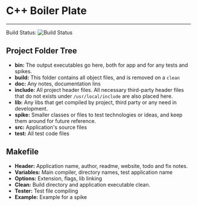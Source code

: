 # C++ Boiler Plate
------------------

Build Status: ![Build Status](https://travis-ci.org/erayaydin/cpp-boilerplate.svg?branch=master)

## Project Folder Tree

* **bin:** The output executables go here, both for app and for any tests and spikes.
* **build:** This folder contains all object files, and is removed on a `clean`
* **doc:** Any notes, documentation lins
* **include:** All project header files. All necessary third-party header files that do not exists under `/usr/local/include` are also placed here.
* **lib:** Any libs that get compiled by project, third party or any need in development.
* **spike:** Smaller classes or files to test technologies or ideas, and keep them around for future reference.
* **src:** Application's source files
* **test:** All test code files

## Makefile

* **Header:** Application name, author, readme, website, todo and fix notes.
* **Variables:** Main compiler, directory names, test application name
* **Options:** Extension, flags, lib linking
* **Clean:** Build directory and application executable clean.
* **Tester:** Test file compiling
* **Example:** Example for a spike

